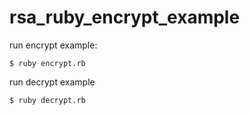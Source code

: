 # rsa_ruby_encrypt_example


run encrypt example:
```
$ ruby encrypt.rb
```


run decrypt example
```
$ ruby decrypt.rb
```
